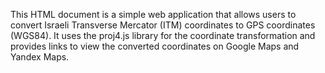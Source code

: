 This HTML document is a simple web application that allows users to convert Israeli Transverse Mercator (ITM) coordinates to GPS coordinates (WGS84). It uses the proj4.js library for the coordinate transformation and provides links to view the converted coordinates on Google Maps and Yandex Maps.
